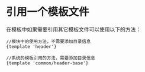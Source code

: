 # 引用一个模板文件
在模板中如果需要引用其它模板文件可以使用以下的方法：
```
//模块中的使用方法，不需要添加目录信息
{template 'header'}

//系统的模板引用的方法，需要添加目录信息
{template 'common/header-base'}

```
